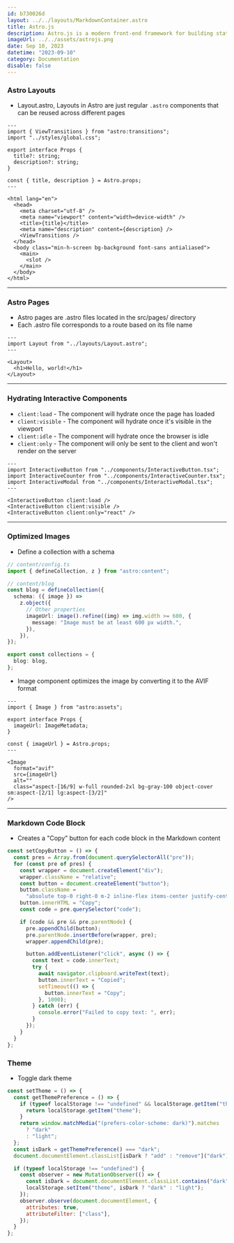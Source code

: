 ```yaml
---
id: b730026d
layout: ../../layouts/MarkdownContainer.astro
title: Astro.js
description: Astro.js is a modern front-end framework for building static websites and web applications. It allows you to write modular HTML, CSS, and JavaScript components and compile them into a static site.
imageUrl: ../../assets/astrojs.png
date: Sep 10, 2023
datetime: "2023-09-10"
category: Documentation
disable: false
---
```


### Astro Layouts

- Layout.astro, Layouts in Astro are just regular `.astro` components that can be reused across different pages

```astro
---
import { ViewTransitions } from "astro:transitions";
import "../styles/global.css";

export interface Props {
  title?: string;
  description?: string;
}

const { title, description } = Astro.props;
---

<html lang="en">
  <head>
    <meta charset="utf-8" />
    <meta name="viewport" content="width=device-width" />
    <title>{title}</title>
    <meta name="description" content={description} />
    <ViewTransitions />
  </head>
  <body class="min-h-screen bg-background font-sans antialiased">
    <main>
      <slot />
    </main>
  </body>
</html>
```

---

### Astro Pages

- Astro pages are .astro files located in the src/pages/ directory
- Each .astro file corresponds to a route based on its file name

```astro
---
import Layout from "../layouts/Layout.astro";
---

<Layout>
  <h1>Hello, world!</h1>
</Layout>
```

---

### Hydrating Interactive Components

- `client:load` - The component will hydrate once the page has loaded
- `client:visible` - The component will hydrate once it's visible in the viewport
- `client:idle` - The component will hydrate once the browser is idle
- `client:only` - The component will only be sent to the client and won't render on the server

```astro
---
import InteractiveButton from "../components/InteractiveButton.tsx";
import InteractiveCounter from "../components/InteractiveCounter.tsx";
import InteractiveModal from "../components/InteractiveModal.tsx";
---

<InteractiveButton client:load />
<InteractiveButton client:visible />
<InteractiveButton client:only="react" />
```

---

### Optimized Images

- Define a collection with a schema

```typescript
// content/config.ts
import { defineCollection, z } from "astro:content";

// content/blog
const blog = defineCollection({
  schema: ({ image }) =>
    z.object({
      // Other properties
      imageUrl: image().refine((img) => img.width >= 600, {
        message: "Image must be at least 600 px width.",
      }),
    }),
});

export const collections = {
  blog: blog,
};
```

- Image component optimizes the image by converting it to the AVIF format

```astro
---
import { Image } from "astro:assets";

export interface Props {
  imageUrl: ImageMetadata;
}

const { imageUrl } = Astro.props;
---

<Image
  format="avif"
  src={imageUrl}
  alt=""
  class="aspect-[16/9] w-full rounded-2xl bg-gray-100 object-cover sm:aspect-[2/1] lg:aspect-[3/2]"
/>
```

---

### Markdown Code Block

- Creates a "Copy" button for each code block in the Markdown content

```javascript
const setCopyButton = () => {
  const pres = Array.from(document.querySelectorAll("pre"));
  for (const pre of pres) {
    const wrapper = document.createElement("div");
    wrapper.className = "relative";
    const button = document.createElement("button");
    button.className =
      "absolute top-0 right-0 m-2 inline-flex items-center justify-center whitespace-nowrap font-medium transition-colors focus-visible:outline-none focus-visible:ring-1 focus-visible:ring-ring disabled:pointer-events-none disabled:opacity-50 bg-primary text-primary-foreground shadow hover:bg-primary/90 h-8 rounded-md px-3 text-xs";
    button.innerHTML = "Copy";
    const code = pre.querySelector("code");

    if (code && pre && pre.parentNode) {
      pre.appendChild(button);
      pre.parentNode.insertBefore(wrapper, pre);
      wrapper.appendChild(pre);

      button.addEventListener("click", async () => {
        const text = code.innerText;
        try {
          await navigator.clipboard.writeText(text);
          button.innerText = "Copied";
          setTimeout(() => {
            button.innerText = "Copy";
          }, 1000);
        } catch (err) {
          console.error("Failed to copy text: ", err);
        }
      });
    }
  }
};
```

### Theme

- Toggle dark theme

```javascript
const setTheme = () => {
  const getThemePreference = () => {
    if (typeof localStorage !== "undefined" && localStorage.getItem("theme")) {
      return localStorage.getItem("theme");
    }
    return window.matchMedia("(prefers-color-scheme: dark)").matches
      ? "dark"
      : "light";
  };
  const isDark = getThemePreference() === "dark";
  document.documentElement.classList[isDark ? "add" : "remove"]("dark");

  if (typeof localStorage !== "undefined") {
    const observer = new MutationObserver(() => {
      const isDark = document.documentElement.classList.contains("dark");
      localStorage.setItem("theme", isDark ? "dark" : "light");
    });
    observer.observe(document.documentElement, {
      attributes: true,
      attributeFilter: ["class"],
    });
  }
};
```
